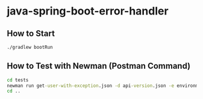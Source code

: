# java-spring-boot-error-handler

## How to Start

```cmd
./gradlew bootRun
```

## How to Test with Newman (Postman Command)

```cmd
cd tests
newman run get-user-with-exception.json -d api-version.json -e environment/localhost-8080.json 
cd ..
```